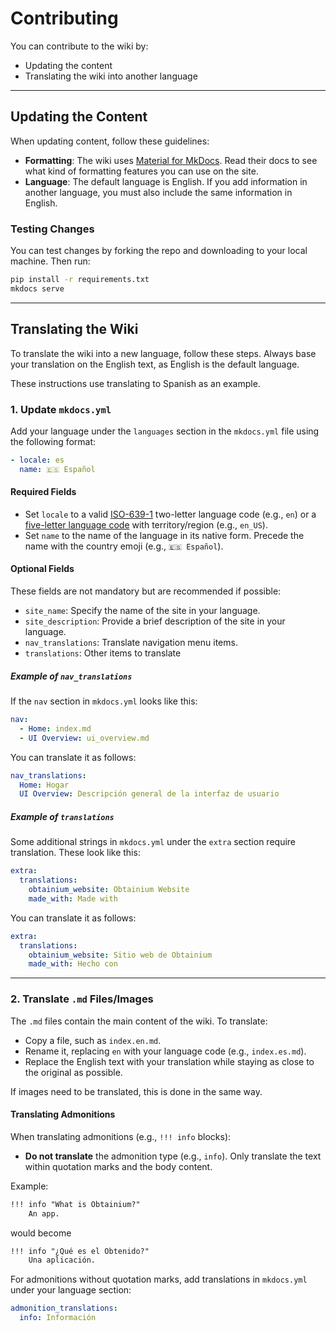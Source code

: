 # Contributing

You can contribute to the wiki by:

- Updating the content
- Translating the wiki into another language

---

## Updating the Content

When updating content, follow these guidelines:

- **Formatting**: The wiki uses [Material for MkDocs](https://squidfunk.github.io/mkdocs-material/). Read their docs to see what kind of formatting features you can use on the site.
- **Language**: The default language is English. If you add information in another language, you must also include the same information in English.

### Testing Changes

You can test changes by forking the repo and downloading to your local machine. Then run:

```bash
pip install -r requirements.txt
mkdocs serve
```

---

## Translating the Wiki

To translate the wiki into a new language, follow these steps. Always base your translation on the English text, as English is the default language.

These instructions use translating to Spanish as an example.

### 1. Update `mkdocs.yml`

Add your language under the `languages` section in the `mkdocs.yml` file using the following format:

```yaml
- locale: es
  name: 🇪🇸 Español
```

#### **Required Fields**

- Set `locale` to a valid [ISO-639-1](https://en.wikipedia.org/wiki/ISO_639-1) two-letter language code (e.g., `en`) or a [five-letter language code](https://www.mkdocs.org/user-guide/localizing-your-theme/#supported-locales) with territory/region (e.g., `en_US`).
- Set `name` to the name of the language in its native form. Precede the name with the country emoji (e.g., `🇪🇸 Español`).

#### **Optional Fields**

These fields are not mandatory but are recommended if possible:

- `site_name`: Specify the name of the site in your language.
- `site_description`: Provide a brief description of the site in your language.
- `nav_translations`: Translate navigation menu items.
- `translations`: Other items to translate

##### Example of `nav_translations`

If the `nav` section in `mkdocs.yml` looks like this:

```yaml
nav:
  - Home: index.md
  - UI Overview: ui_overview.md
```

You can translate it as follows:

```yaml
nav_translations:
  Home: Hogar
  UI Overview: Descripción general de la interfaz de usuario
```

##### Example of `translations`

Some additional strings in `mkdocs.yml` under the `extra` section require translation. These look like this:

```yaml
extra:
  translations:
    obtainium_website: Obtainium Website
    made_with: Made with
```

You can translate it as follows:

```yaml
extra:
  translations:
    obtainium_website: Sitio web de Obtainium
    made_with: Hecho con
```

---

### 2. Translate `.md` Files/Images

The `.md` files contain the main content of the wiki. To translate:

- Copy a file, such as `index.en.md`.
- Rename it, replacing `en` with your language code (e.g., `index.es.md`).
- Replace the English text with your translation while staying as close to the original as possible.

If images need to be translated, this is done in the same way.

#### Translating Admonitions

When translating admonitions (e.g., `!!! info` blocks):

- **Do not translate** the admonition type (e.g., `info`). Only translate the text within quotation marks and the body content.

Example:

```markdown
!!! info "What is Obtainium?"
    An app.
```

would become 

```markdown
!!! info "¿Qué es el Obtenido?"
    Una aplicación.
```

For admonitions without quotation marks, add translations in `mkdocs.yml` under your language section:

```yaml
admonition_translations:
  info: Información
```
